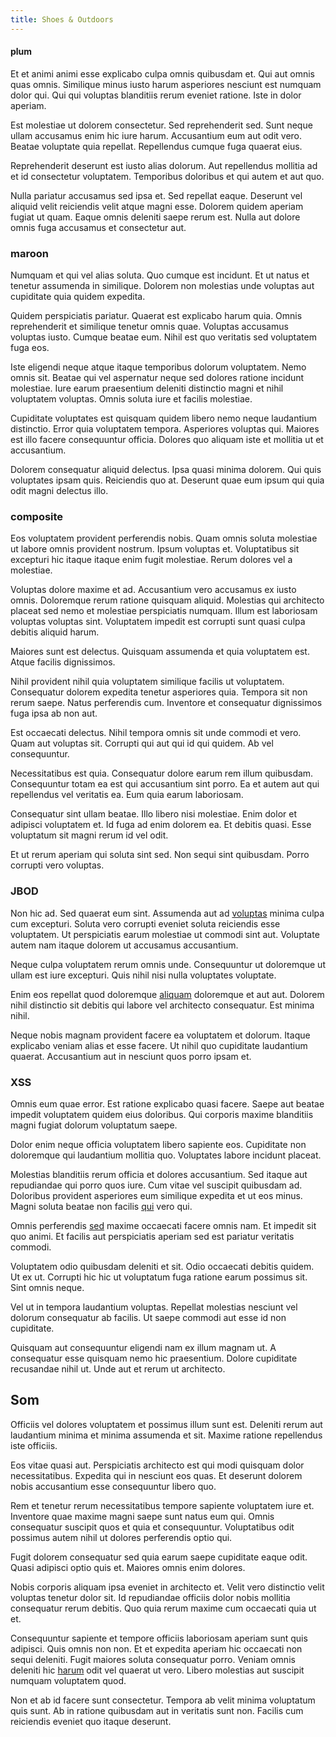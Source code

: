 ```yaml
---
title: Shoes & Outdoors
---
```


#### plum

Et et animi animi esse explicabo culpa omnis quibusdam et. Qui aut omnis quas omnis. Similique minus iusto harum asperiores nesciunt est numquam dolor qui. Qui qui voluptas blanditiis rerum eveniet ratione. Iste in dolor aperiam.

Est molestiae ut dolorem consectetur. Sed reprehenderit sed. Sunt neque ullam accusamus enim hic iure harum. Accusantium eum aut odit vero. Beatae voluptate quia repellat. Repellendus cumque fuga quaerat eius.

Reprehenderit deserunt est iusto alias dolorum. Aut repellendus mollitia ad et id consectetur voluptatem. Temporibus doloribus et qui autem et aut quo.

Nulla pariatur accusamus sed ipsa et. Sed repellat eaque. Deserunt vel aliquid velit reiciendis velit atque magni esse. Dolorem quidem aperiam fugiat ut quam. Eaque omnis deleniti saepe rerum est. Nulla aut dolore omnis fuga accusamus et consectetur aut.

### maroon

Numquam et qui vel alias soluta. Quo cumque est incidunt. Et ut natus et tenetur assumenda in similique. Dolorem non molestias unde voluptas aut cupiditate quia quidem expedita.

Quidem perspiciatis pariatur. Quaerat est explicabo harum quia. Omnis reprehenderit et similique tenetur omnis quae. Voluptas accusamus voluptas iusto. Cumque beatae eum. Nihil est quo veritatis sed voluptatem fuga eos.

Iste eligendi neque atque itaque temporibus dolorum voluptatem. Nemo omnis sit. Beatae qui vel aspernatur neque sed dolores ratione incidunt molestiae. Iure earum praesentium deleniti distinctio magni et nihil voluptatem voluptas. Omnis soluta iure et facilis molestiae.

Cupiditate voluptates est quisquam quidem libero nemo neque laudantium distinctio. Error quia voluptatem tempora. Asperiores voluptas qui. Maiores est illo facere consequuntur officia. Dolores quo aliquam iste et mollitia ut et accusantium.

Dolorem consequatur aliquid delectus. Ipsa quasi minima dolorem. Qui quis voluptates ipsam quis. Reiciendis quo at. Deserunt quae eum ipsum qui quia odit magni delectus illo.

### composite

Eos voluptatem provident perferendis nobis. Quam omnis soluta molestiae ut labore omnis provident nostrum. Ipsum voluptas et. Voluptatibus sit excepturi hic itaque itaque enim fugit molestiae. Rerum dolores vel a molestiae.

Voluptas dolore maxime et ad. Accusantium vero accusamus ex iusto omnis. Doloremque rerum ratione quisquam aliquid. Molestias qui architecto placeat sed nemo et molestiae perspiciatis numquam. Illum est laboriosam voluptas voluptas sint. Voluptatem impedit est corrupti sunt quasi culpa debitis aliquid harum.

Maiores sunt est delectus. Quisquam assumenda et quia voluptatem est. Atque facilis dignissimos.

Nihil provident nihil quia voluptatem similique facilis ut voluptatem. Consequatur dolorem expedita tenetur asperiores quia. Tempora sit non rerum saepe. Natus perferendis cum. Inventore et consequatur dignissimos fuga ipsa ab non aut.

Est occaecati delectus. Nihil tempora omnis sit unde commodi et vero. Quam aut voluptas sit. Corrupti qui aut qui id qui quidem. Ab vel consequuntur.

Necessitatibus est quia. Consequatur dolore earum rem illum quibusdam. Consequuntur totam ea est qui accusantium sint porro. Ea et autem aut qui repellendus vel veritatis ea. Eum quia earum laboriosam.

Consequatur sint ullam beatae. Illo libero nisi molestiae. Enim dolor et adipisci voluptatem et. Id fuga ad enim dolorem ea. Et debitis quasi. Esse voluptatum sit magni rerum id vel odit.

Et ut rerum aperiam qui soluta sint sed. Non sequi sint quibusdam. Porro corrupti vero voluptas.

### JBOD

Non hic ad. Sed quaerat eum sint. Assumenda aut ad [voluptas](/dolore/odio/neque/multi_layered_5th_generation.md) minima culpa cum excepturi. Soluta vero corrupti eveniet soluta reiciendis esse voluptatem. Ut perspiciatis earum molestiae ut commodi sint aut. Voluptate autem nam itaque dolorem ut accusamus accusantium.

Neque culpa voluptatem rerum omnis unde. Consequuntur ut doloremque ut ullam est iure excepturi. Quis nihil nisi nulla voluptates voluptate.

Enim eos repellat quod doloremque [aliquam](/facere/eaque/principal.md) doloremque et aut aut. Dolorem nihil distinctio sit debitis qui labore vel architecto consequatur. Est minima nihil.

Neque nobis magnam provident facere ea voluptatem et dolorum. Itaque explicabo veniam alias et esse facere. Ut nihil quo cupiditate laudantium quaerat. Accusantium aut in nesciunt quos porro ipsam et.

### XSS

Omnis eum quae error. Est ratione explicabo quasi facere. Saepe aut beatae impedit voluptatem quidem eius doloribus. Qui corporis maxime blanditiis magni fugiat dolorum voluptatum saepe.

Dolor enim neque officia voluptatem libero sapiente eos. Cupiditate non doloremque qui laudantium mollitia quo. Voluptates labore incidunt placeat.

Molestias blanditiis rerum officia et dolores accusantium. Sed itaque aut repudiandae qui porro quos iure. Cum vitae vel suscipit quibusdam ad. Doloribus provident asperiores eum similique expedita et ut eos minus. Magni soluta beatae non facilis [qui](/facere/temporibus/consequatur/qui/path_crossroad_refined_soft_table.md) vero qui.

Omnis perferendis [sed](/eos/est/ut/metal.md) maxime occaecati facere omnis nam. Et impedit sit quo animi. Et facilis aut perspiciatis aperiam sed est pariatur veritatis commodi.

Voluptatem odio quibusdam deleniti et sit. Odio occaecati debitis quidem. Ut ex ut. Corrupti hic hic ut voluptatum fuga ratione earum possimus sit. Sint omnis neque.

Vel ut in tempora laudantium voluptas. Repellat molestias nesciunt vel dolorum consequatur ab facilis. Ut saepe commodi aut esse id non cupiditate.

Quisquam aut consequuntur eligendi nam ex illum magnam ut. A consequatur esse quisquam nemo hic praesentium. Dolore cupiditate recusandae nihil ut. Unde aut et rerum ut architecto.

## Som

Officiis vel dolores voluptatem et possimus illum sunt est. Deleniti rerum aut laudantium minima et minima assumenda et sit. Maxime ratione repellendus iste officiis.

Eos vitae quasi aut. Perspiciatis architecto est qui modi quisquam dolor necessitatibus. Expedita qui in nesciunt eos quas. Et deserunt dolorem nobis accusantium esse consequuntur libero quo.

Rem et tenetur rerum necessitatibus tempore sapiente voluptatem iure et. Inventore quae maxime magni saepe sunt natus eum qui. Omnis consequatur suscipit quos et quia et consequuntur. Voluptatibus odit possimus autem nihil ut dolores perferendis optio qui.

Fugit dolorem consequatur sed quia earum saepe cupiditate eaque odit. Quasi adipisci optio quis et. Maiores omnis enim dolores.

Nobis corporis aliquam ipsa eveniet in architecto et. Velit vero distinctio velit voluptas tenetur dolor sit. Id repudiandae officiis dolor nobis mollitia consequatur rerum debitis. Quo quia rerum maxime cum occaecati quia ut et.

Consequuntur sapiente et tempore officiis laboriosam aperiam sunt quis adipisci. Quis omnis non non. Et et expedita aperiam hic occaecati non sequi deleniti. Fugit maiores soluta consequatur porro. Veniam omnis deleniti hic [harum](/dolore/odio/neque/multi_layered_5th_generation.md) odit vel quaerat ut vero. Libero molestias aut suscipit numquam voluptatem quod.

Non et ab id facere sunt consectetur. Tempora ab velit minima voluptatum quis sunt. Ab in ratione quibusdam aut in veritatis sunt non. Facilis cum reiciendis eveniet quo itaque deserunt.
